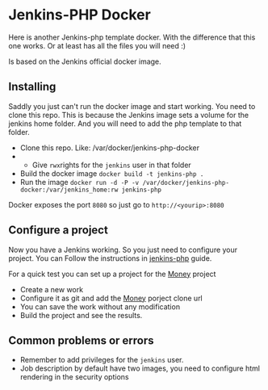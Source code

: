 Jenkins-PHP Docker
=========

Here is another Jenkins-php template docker.
With the difference that this one works. Or at least has all the files you will need :)

Is based on the Jenkins official docker image.


Installing
----

Saddly you just can't run the docker image and start working. You need to clone this repo. This is because the Jenkins image sets a volume for the jenkins home folder. And you will need to add the php template to that folder.

- Clone this repo. Like: /var/docker/jenkins-php-docker
- - Give `rwx`rights for the `jenkins` user in that folder
- Build the docker image `docker build -t jenkins-php .`
- Run the image `docker run -d -P -v /var/docker/jenkins-php-docker:/var/jenkins_home:rw jenkins-php`

Docker exposes the port `8080` so just go to `http://<yourip>:8080`

Configure a project
-----------

Now you have a Jenkins working.
So you just need to configure your project. You can Follow the instructions in [jenkins-php] guide.

For a quick test you can set up a project for the [Money] project

- Create a new work
- Configure it as git and add the [Money] porject clone url
- You can save the work without any modification
- Build the project and see the results.


Common problems or errors
---
- Remember to add privileges for the `jenkins` user.
- Job description by default have two images, you need to configure html rendering in the security options



[jenkins-php]:http://jenkins-php.org/integration.html
[Money]:https://github.com/sebastianbergmann/money
